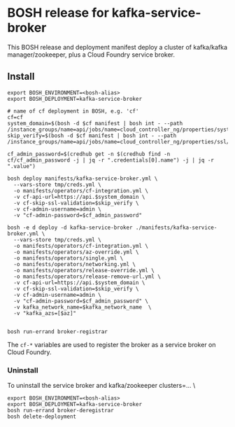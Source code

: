 # BOSH release for kafka-service-broker

This BOSH release and deployment manifest deploy a cluster of kafka/kafka manager/zookeeper, plus a Cloud Foundry service broker.

## Install

```shell
export BOSH_ENVIRONMENT=<bosh-alias>
export BOSH_DEPLOYMENT=kafka-service-broker

# name of cf deployment in BOSH, e.g. 'cf'
cf=cf
system_domain=$(bosh -d $cf manifest | bosh int - --path /instance_groups/name=api/jobs/name=cloud_controller_ng/properties/system_domain)
skip_verify=$(bosh -d $cf manifest | bosh int - --path /instance_groups/name=api/jobs/name=cloud_controller_ng/properties/ssl/skip_cert_verify)

cf_admin_password=$(credhub get -n $(credhub find -n cf/cf_admin_password -j | jq -r ".credentials[0].name") -j | jq -r ".value")

bosh deploy manifests/kafka-service-broker.yml \
  --vars-store tmp/creds.yml \
  -o manifests/operators/cf-integration.yml \
  -v cf-api-url=https://api.$system_domain \
  -v cf-skip-ssl-validation=$skip_verify \
  -v cf-admin-username=admin \
  -v "cf-admin-password=$cf_admin_password"

bosh -e d deploy -d kafka-service-broker ./manifests/kafka-service-broker.yml \
  --vars-store tmp/creds.yml \
  -o manifests/operators/cf-integration.yml \
  -o manifests/operators/az-override.yml \
  -o manifests/operators/single.yml \
  -o manifests/operators/networking.yml \
  -o manifests/operators/release-override.yml \
  -o manifests/operators/release-remove-url.yml \
  -v cf-api-url=https://api.$system_domain \
  -v cf-skip-ssl-validation=$skip_verify \
  -v cf-admin-username=admin \
  -v "cf-admin-password=$cf_admin_password" \
  -v kafka_network_name=$kafka_network_name  \
  -v "kafka_azs=[$az]"


bosh run-errand broker-registrar
```

The `cf-*` variables are used to register the broker as a service broker on Cloud Foundry.

### Uninstall

To uninstall the service broker and kafka/zookeeper clusters=... \

```
export BOSH_ENVIRONMENT=<bosh-alias>
export BOSH_DEPLOYMENT=kafka-service-broker
bosh run-errand broker-deregistrar
bosh delete-deployment
```
